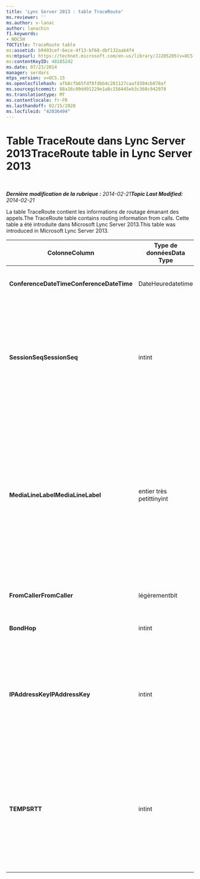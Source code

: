 ```yaml
---
title: 'Lync Server 2013 : table TraceRoute'
ms.reviewer: ''
ms.author: v-lanac
author: lanachin
f1.keywords:
- NOCSH
TOCTitle: TraceRoute table
ms:assetid: b9493cef-6ece-4f13-bf68-dbf132aab4f4
ms:mtpsurl: https://technet.microsoft.com/en-us/library/JJ205205(v=OCS.15)
ms:contentKeyID: 48185242
ms.date: 07/23/2014
manager: serdars
mtps_version: v=OCS.15
ms.openlocfilehash: afb8cfb65fdf8fdbb4c281127caafd394cb878af
ms.sourcegitcommit: 88a16c09dd91229e1a8c156445eb3c360c942978
ms.translationtype: MT
ms.contentlocale: fr-FR
ms.lasthandoff: 02/15/2020
ms.locfileid: "42036494"
---
```

<div data-xmlns="http://www.w3.org/1999/xhtml">

<div class="topic" data-xmlns="http://www.w3.org/1999/xhtml" data-msxsl="urn:schemas-microsoft-com:xslt" data-cs="http://msdn.microsoft.com/">

<div data-asp="http://msdn2.microsoft.com/asp">

# <a name="traceroute-table-in-lync-server-2013"></a><span data-ttu-id="c2466-102">Table TraceRoute dans Lync Server 2013</span><span class="sxs-lookup"><span data-stu-id="c2466-102">TraceRoute table in Lync Server 2013</span></span>

</div>

<div id="mainSection">

<div id="mainBody">

<span> </span>

<span data-ttu-id="c2466-103">_**Dernière modification de la rubrique :** 2014-02-21_</span><span class="sxs-lookup"><span data-stu-id="c2466-103">_**Topic Last Modified:** 2014-02-21_</span></span>

<span data-ttu-id="c2466-104">La table TraceRoute contient les informations de routage émanant des appels.</span><span class="sxs-lookup"><span data-stu-id="c2466-104">The TraceRoute table contains routing information from calls.</span></span> <span data-ttu-id="c2466-105">Cette table a été introduite dans Microsoft Lync Server 2013.</span><span class="sxs-lookup"><span data-stu-id="c2466-105">This table was introduced in Microsoft Lync Server 2013.</span></span>


<table>
<colgroup>
<col style="width: 25%" />
<col style="width: 25%" />
<col style="width: 25%" />
<col style="width: 25%" />
</colgroup>
<thead>
<tr class="header">
<th><span data-ttu-id="c2466-106"><strong>Colonne</strong></span><span class="sxs-lookup"><span data-stu-id="c2466-106"><strong>Column</strong></span></span></th>
<th><span data-ttu-id="c2466-107"><strong>Type de données</strong></span><span class="sxs-lookup"><span data-stu-id="c2466-107"><strong>Data Type</strong></span></span></th>
<th><span data-ttu-id="c2466-108"><strong>Clé/index</strong></span><span class="sxs-lookup"><span data-stu-id="c2466-108"><strong>Key/Index</strong></span></span></th>
<th><span data-ttu-id="c2466-109"><strong>Details</strong></span><span class="sxs-lookup"><span data-stu-id="c2466-109"><strong>Details</strong></span></span></th>
</tr>
</thead>
<tbody>
<tr class="odd">
<td><p><span data-ttu-id="c2466-110"><strong>ConferenceDateTime</strong></span><span class="sxs-lookup"><span data-stu-id="c2466-110"><strong>ConferenceDateTime</strong></span></span></p></td>
<td><p><span data-ttu-id="c2466-111">DateHeure</span><span class="sxs-lookup"><span data-stu-id="c2466-111">datetime</span></span></p></td>
<td><p><span data-ttu-id="c2466-112">Primaire, étrangère</span><span class="sxs-lookup"><span data-stu-id="c2466-112">Primary, Foreign</span></span></p></td>
<td><p><span data-ttu-id="c2466-113">Date et heure de début de l’appel.</span><span class="sxs-lookup"><span data-stu-id="c2466-113">Date and time that the call began.</span></span></p></td>
</tr>
<tr class="even">
<td><p><span data-ttu-id="c2466-114"><strong>SessionSeq</strong></span><span class="sxs-lookup"><span data-stu-id="c2466-114"><strong>SessionSeq</strong></span></span></p></td>
<td><p><span data-ttu-id="c2466-115">int</span><span class="sxs-lookup"><span data-stu-id="c2466-115">int</span></span></p></td>
<td><p><span data-ttu-id="c2466-116">Primaire, étrangère</span><span class="sxs-lookup"><span data-stu-id="c2466-116">Primary, Foreign</span></span></p></td>
<td><p><span data-ttu-id="c2466-117">Identificateur unique utilisé pour faire la distinction entre plusieurs appels qui peuvent avoir commencé à la même date et à la même heure.</span><span class="sxs-lookup"><span data-stu-id="c2466-117">Unique identifier used to distinguish between multiple calls that might have begun on the same date and at the same time.</span></span></p></td>
</tr>
<tr class="odd">
<td><p><span data-ttu-id="c2466-118"><strong>MediaLineLabel</strong></span><span class="sxs-lookup"><span data-stu-id="c2466-118"><strong>MediaLineLabel</strong></span></span></p></td>
<td><p><span data-ttu-id="c2466-119">entier très petit</span><span class="sxs-lookup"><span data-stu-id="c2466-119">tinyint</span></span></p></td>
<td><p><span data-ttu-id="c2466-120">Primaire, étrangère</span><span class="sxs-lookup"><span data-stu-id="c2466-120">Primary, Foreign</span></span></p></td>
<td><p><span data-ttu-id="c2466-p102">Représente le type de ligne vidéo utilisé dans l’appel. Les valeurs autorisées sont les suivantes :</span><span class="sxs-lookup"><span data-stu-id="c2466-p102">Represents the type of video line used in the call. Allowed values are:</span></span></p>
<ul>
<li><p><span data-ttu-id="c2466-123">0 – audio</span><span class="sxs-lookup"><span data-stu-id="c2466-123">0 – Audio</span></span></p></li>
<li><p><span data-ttu-id="c2466-124">1 – vidéo</span><span class="sxs-lookup"><span data-stu-id="c2466-124">1 – Video</span></span></p></li>
<li><p><span data-ttu-id="c2466-125">2 – Vidéo panoramique</span><span class="sxs-lookup"><span data-stu-id="c2466-125">2 – Panoramic video</span></span></p></li>
<li><p><span data-ttu-id="c2466-126">3 – partage d’application/Bureau</span><span class="sxs-lookup"><span data-stu-id="c2466-126">3 – Application/Desktop sharing</span></span></p></li>
</ul></td>
</tr>
<tr class="even">
<td><p><span data-ttu-id="c2466-127"><strong>FromCaller</strong></span><span class="sxs-lookup"><span data-stu-id="c2466-127"><strong>FromCaller</strong></span></span></p></td>
<td><p><span data-ttu-id="c2466-128">légèrement</span><span class="sxs-lookup"><span data-stu-id="c2466-128">bit</span></span></p></td>
<td><p><span data-ttu-id="c2466-129">Primaire</span><span class="sxs-lookup"><span data-stu-id="c2466-129">Primary</span></span></p></td>
<td><p><span data-ttu-id="c2466-130">Système d’extrémité qui a passé l’appel.</span><span class="sxs-lookup"><span data-stu-id="c2466-130">Endpoint that placed the call.</span></span></p></td>
</tr>
<tr class="odd">
<td><p><span data-ttu-id="c2466-131"><strong>Bond</strong></span><span class="sxs-lookup"><span data-stu-id="c2466-131"><strong>Hop</strong></span></span></p></td>
<td><p><span data-ttu-id="c2466-132">int</span><span class="sxs-lookup"><span data-stu-id="c2466-132">int</span></span></p></td>
<td></td>
<td><p><span data-ttu-id="c2466-133">Tronçon de réseau.</span><span class="sxs-lookup"><span data-stu-id="c2466-133">Network hop/</span></span></p></td>
</tr>
<tr class="even">
<td><p><span data-ttu-id="c2466-134"><strong>IPAddressKey</strong></span><span class="sxs-lookup"><span data-stu-id="c2466-134"><strong>IPAddressKey</strong></span></span></p></td>
<td><p><span data-ttu-id="c2466-135">int</span><span class="sxs-lookup"><span data-stu-id="c2466-135">int</span></span></p></td>
<td><p><span data-ttu-id="c2466-136">Etranger</span><span class="sxs-lookup"><span data-stu-id="c2466-136">Foreign</span></span></p></td>
<td><p><span data-ttu-id="c2466-137">Identificateur unique de l’adresse IP.</span><span class="sxs-lookup"><span data-stu-id="c2466-137">Unique identifier for the IP address.</span></span> <span data-ttu-id="c2466-138">Les informations relatives aux adresses IP sont stockées dans la <a href="lync-server-2013-ipaddress-table.md">table IPAddress de Lync Server 2013</a>.</span><span class="sxs-lookup"><span data-stu-id="c2466-138">IP address information is stored in the <a href="lync-server-2013-ipaddress-table.md">IPAddress table in Lync Server 2013</a>.</span></span></p></td>
</tr>
<tr class="odd">
<td><p><span data-ttu-id="c2466-139"><strong>TEMPS</strong></span><span class="sxs-lookup"><span data-stu-id="c2466-139"><strong>RTT</strong></span></span></p></td>
<td><p><span data-ttu-id="c2466-140">int</span><span class="sxs-lookup"><span data-stu-id="c2466-140">int</span></span></p></td>
<td></td>
<td><p><span data-ttu-id="c2466-p104">Durée de boucle. La durée de boucle mesure le temps nécessaire pour qu’un paquet vocal atteigne sa destination, puis renvoie une notification indiquant qu’il a été reçu.</span><span class="sxs-lookup"><span data-stu-id="c2466-p104">Roundtrip time. The roundtrip time measures the amount of time it takes for a voice packet to reach its destination and then send back notification that it was received.</span></span></p></td>
</tr>
</tbody>
</table>


</div>

<span> </span>

</div>

</div>

</div>

